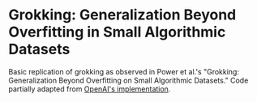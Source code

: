 # Grokking: Generalization Beyond Overfitting in Small Algorithmic Datasets

Basic replication of grokking as observed in Power et al.'s "Grokking: Generalization Beyond Overfitting on Small Algorithmic Datasets." Code partially adapted from [OpenAI's implementation](https://github.com/openai/grok).